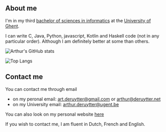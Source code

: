 ## About me
I'm in my third [bachelor of sciences in informatics](https://studiekiezer.ugent.be/bachelor-of-science-in-computer-science) at the [University of Ghent](https://www.ugent.be/en).

I can write C, Java, Python, javascript, Kotlin and Haskell code (not in any particular order). Although I am definitely better at some than others.

![Arthur's GitHub stats](https://github-readme-stats.vercel.app/api?username=deruyttera&count_private=true&show_icons=true&theme=github_dark&hide_border=true&border_radius=10)


![Top Langs](https://github-readme-stats.vercel.app/api/top-langs/?username=deruyttera&count_private=true&show_icons=true&theme=github_dark&langs_count=10&hide_border=true&border_radius=10&layout=compact&card_width=445)


## Contact me
You can contact me through email 
* on my peronal email: [art.deruytter@gmail.com](mailto:art.deruytter@gmail.com) or [arthur@deruytter.net](mailto:arthur@deruytter.net)
* on my University email: [arthur.deruytter@ugent.be](mailto:arthur.deruytter@ugent.be)

You can also look on my personal website [here](https://deruytter.net)

If you wish to contact me, I am fluent in Dutch, French and English.

<!--
Here are some ideas to get you started:

- 🔭 I’m currently working on ...
- 🌱 I’m currently learning ...
- 👯 I’m looking to collaborate on ...
- 🤔 I’m looking for help with ...
- 💬 Ask me about ...
- 📫 How to reach me: ...
- 😄 Pronouns: ...
- ⚡ Fun fact: ...
-->
